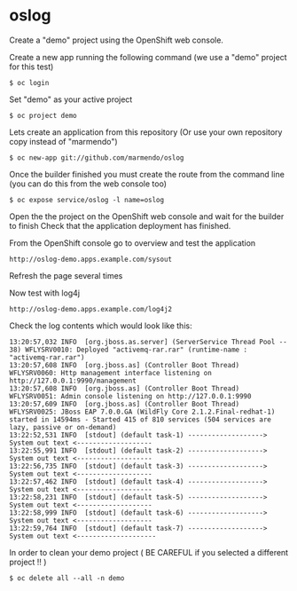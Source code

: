 # oslog

Create a "demo" project using the OpenShift web console.

Create a new app running the following command (we use a "demo" project for this test)

`$ oc login`

Set "demo" as your active project

`$ oc project demo`

Lets create an application from this repository (Or use your own repository copy instead of "marmendo")

`$ oc new-app git://github.com/marmendo/oslog`

Once the builder finished you must create the route from the command line (you can do this from the web console too)

`$ oc expose service/oslog -l name=oslog`

Open the the project on the OpenShift web console and wait for the builder to finish
Check that the application deployment has finished.

From the OpenShift console go to overview and test the application

`http://oslog-demo.apps.example.com/sysout`

Refresh the page several times

Now test with log4j

`http://oslog-demo.apps.example.com/log4j2`

Check the log contents which would look like this:

```
13:20:57,032 INFO  [org.jboss.as.server] (ServerService Thread Pool -- 38) WFLYSRV0010: Deployed "activemq-rar.rar" (runtime-name : "activemq-rar.rar")
13:20:57,608 INFO  [org.jboss.as] (Controller Boot Thread) WFLYSRV0060: Http management interface listening on http://127.0.0.1:9990/management
13:20:57,608 INFO  [org.jboss.as] (Controller Boot Thread) WFLYSRV0051: Admin console listening on http://127.0.0.1:9990
13:20:57,609 INFO  [org.jboss.as] (Controller Boot Thread) WFLYSRV0025: JBoss EAP 7.0.0.GA (WildFly Core 2.1.2.Final-redhat-1) started in 14594ms - Started 415 of 810 services (504 services are lazy, passive or on-demand)
13:22:52,531 INFO  [stdout] (default task-1) -------------------> System out text <-------------------
13:22:55,991 INFO  [stdout] (default task-2) -------------------> System out text <-------------------
13:22:56,735 INFO  [stdout] (default task-3) -------------------> System out text <-------------------
13:22:57,462 INFO  [stdout] (default task-4) -------------------> System out text <-------------------
13:22:58,231 INFO  [stdout] (default task-5) -------------------> System out text <-------------------
13:22:58,999 INFO  [stdout] (default task-6) -------------------> System out text <-------------------
13:22:59,764 INFO  [stdout] (default task-7) -------------------> System out text <--------------------
```

In order to clean your demo project  ( BE CAREFUL if you selected a different project !! )

`$ oc delete all --all -n demo`
